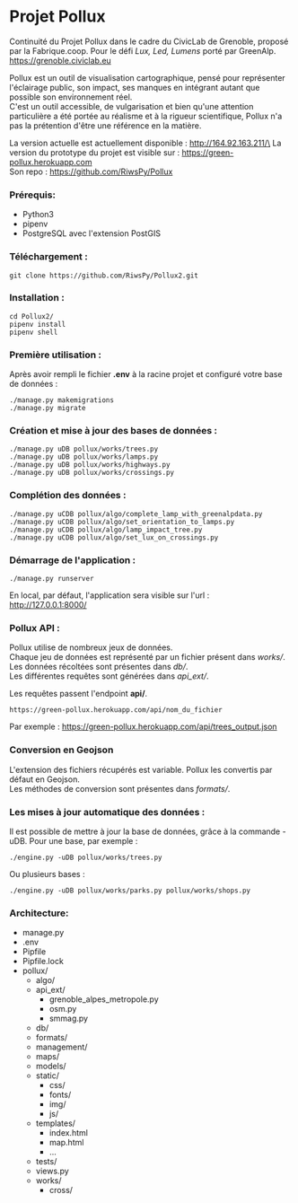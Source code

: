 # Projet Pollux

Continuité du Projet Pollux dans le cadre du CivicLab de Grenoble, proposé par la Fabrique.coop.
Pour le défi *Lux, Led, Lumens* porté par GreenAlp.\
https://grenoble.civiclab.eu

Pollux est un outil de visualisation cartographique, pensé pour représenter l'éclairage public, son impact, ses manques en intégrant autant que possible son environnement réel.\
C'est un outil accessible, de vulgarisation et bien qu'une attention particulière a été portée au réalisme et à la rigueur scientifique, Pollux n'a pas la prétention d'être une référence en la matière.

La version actuelle est actuellement disponible : http://164.92.163.211/\
La version du prototype du projet est visible sur : https://green-pollux.herokuapp.com \
Son repo : https://github.com/RiwsPy/Pollux

### Prérequis:
* Python3
* pipenv
* PostgreSQL avec l'extension PostGIS


### Téléchargement :
```
git clone https://github.com/RiwsPy/Pollux2.git
```

### Installation :
```
cd Pollux2/
pipenv install
pipenv shell
```

### Première utilisation :
Après avoir rempli le fichier **.env** à la racine projet et configuré votre base de données :
```
./manage.py makemigrations
./manage.py migrate
```

### Création et mise à jour des bases de données :
```
./manage.py uDB pollux/works/trees.py
./manage.py uDB pollux/works/lamps.py
./manage.py uDB pollux/works/highways.py
./manage.py uDB pollux/works/crossings.py
```

### Complétion des données :
```
./manage.py uCDB pollux/algo/complete_lamp_with_greenalpdata.py
./manage.py uCDB pollux/algo/set_orientation_to_lamps.py
./manage.py uCDB pollux/algo/lamp_impact_tree.py
./manage.py uCDB pollux/algo/set_lux_on_crossings.py
```

### Démarrage de l'application :
```
./manage.py runserver
```

En local, par défaut, l'application sera visible sur l'url :\
http://127.0.0.1:8000/


### Pollux API :
Pollux utilise de nombreux jeux de données.\
Chaque jeu de données est représenté par un fichier présent dans *works/*.\
Les données récoltées sont présentes dans *db/*.\
Les différentes requêtes sont générées dans *api_ext/*.

Les requêtes passent l'endpoint **api/**.

```
https://green-pollux.herokuapp.com/api/nom_du_fichier
```
Par exemple :
https://green-pollux.herokuapp.com/api/trees_output.json


### Conversion en Geojson
L'extension des fichiers récupérés est variable. Pollux les convertis par défaut en Geojson.\
Les méthodes de conversion sont présentes dans *formats/*.

### Les mises à jour automatique des données :
Il est possible de mettre à jour la base de données, grâce à la commande -uDB.
Pour une base, par exemple :
```
./engine.py -uDB pollux/works/trees.py
```
Ou plusieurs bases :
```
./engine.py -uDB pollux/works/parks.py pollux/works/shops.py
```


### Architecture:
- manage.py
- .env
- Pipfile
- Pipfile.lock
- pollux/
  - algo/
  - api_ext/
    - grenoble_alpes_metropole.py
    - osm.py
    - smmag.py
  - db/
  - formats/
  - management/
  - maps/
  - models/
  - static/
      - css/
      - fonts/
      - img/
      - js/
  - templates/
      - index.html
      - map.html
      - ...
  - tests/
  - views.py
  - works/
    - cross/
